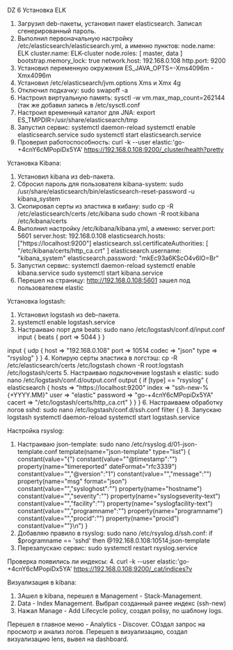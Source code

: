 DZ 6 Установка ELK
1. Загрузил deb-пакеты, установил пакет elasticsearch. Записал сгенерированный пароль.
2. Выполнил первоначальную настройку /etc/elasticsearch/elasticsearch.yml, а именно пунктов:
node.name: ELK
cluster.name: ELK-cluster
node.roles: [ master, data ]
bootstrap.memory_lock: true
network.host: 192.168.0.108
http.port: 9200
3. Установил переменную окружения ES_JAVA_OPTS=-Xms4096m -Xmx4096m
4. Установил /etc/elasticsearch/jvm.options Xms и Xmx 4g
5. Отключил подкачку: sudo swapoff -a
6. Настроил виртуальную память: sysctl -w vm.max_map_count=262144 (так же добавил запись в /etc/sysctl.conf
7. Настроил временный каталог для JNA: export ES_TMPDIR=/usr/share/elasticsearch/tmp
8. Запустил сервис: systemctl daemon-reload
systemctl enable elasticsearch.service
sudo systemctl start elasticsearch.service
9. Проверил работоспособность: curl -k --user elastic:'go-+4cnY6cMPopiDx5YA' https://192.168.0.108:9200/_cluster/health?pretty

Установка Kibana:
1. Установил kibana из deb-пакета.
2. Cбросил пароль для пользователя kibana-system: sudo /usr/share/elasticsearch/bin/elasticsearch-reset-password -u kibana_system
3. Скопировал серты из эластика в кибану: sudo cp -R /etc/elasticsearch/certs /etc/kibana
sudo chown -R root:kibana /etc/kibana/certs
4. Выполнил настройку /etc/kibana/kibana.yml, а именно:
server.port: 5601
server.host: 192.168.0.108
elasticsearch.hosts: ["https://localhost:9200"]
elasticsearch.ssl.certificateAuthorities: [ "/etc/kibana/certs/http_ca.crt" ]
elasticsearch.username: "kibana_system"
elasticsearch.password: "mkEc93a6KScO4v6lO=Br"
5. Запустил сервис: systemctl daemon-reload
systemctl enable kibana.service
sudo systemctl start kibana.service
7. Перешел на страницу: http://192.168.0.108:5601 зашел под пользователем elastic

Установка logstash:
1. Установил logstash из deb-пакета.
2. systemctl enable logstash.service
3. Настраиваю порт для beats: sudo nano /etc/logstash/conf.d/input.conf
input {
  beats {
    port => 5044
  }
}

input {
  udp {
    host => "192.168.0.108"
    port => 10514
    codec => "json"
    type => "rsyslog"
  }
}
4. Копирую серты эластика в логстэш:
cp -R /etc/elasticsearch/certs /etc/logstash
chown -R root:logstash /etc/logstash/certs
5. Настраиваю подключение logstash к elastic: sudo nano /etc/logstash/conf.d/output.conf
output {
  if [type] == "rsyslog" {
        elasticsearch {
            hosts    => "https://localhost:9200"
            index    => "ssh-new-%{+YYYY.MM}"
            user => "elastic"
            password => "go-+4cnY6cMPopiDx5YA"
            cacert => "/etc/logstash/certs/http_ca.crt"
        }
  }
}
6. Настраиваем обработку логов sshd: sudo nano /etc/logstash/conf.d/ssh.conf
filter {
}
8. Запускаю logstash
systemctl daemon-reload
systemctl start logstash.service

Настройка rsyslog:
1. Настраиваю json-template: sudo nano /etc/rsyslog.d/01-json-template.conf
template(name="json-template"
type="list") {
constant(value="{")
constant(value="\"@timestamp\":\"")     property(name="timereported" dateFormat="rfc3339")
constant(value="\",\"@version\":\"1")
constant(value="\",\"message\":\"")     property(name="msg" format="json")
constant(value="\",\"sysloghost\":\"")  property(name="hostname")
constant(value="\",\"severity\":\"")    property(name="syslogseverity-text")
constant(value="\",\"facility\":\"")    property(name="syslogfacility-text")
constant(value="\",\"programname\":\"") property(name="programname")
constant(value="\",\"procid\":\"")      property(name="procid")
constant(value="\"}\n")
}
2. Добавляю правило в rsyslog: sudo nano /etc/rsyslog.d/ssh.conf:
if $programname == 'sshd' then @192.168.0.108:10514;json-template
3. Перезапускаю сервис:
sudo systemctl restart rsyslog.service

Проверка появились ли индексы:
4. curl -k --user elastic:'go-+4cnY6cMPopiDx5YA' https://192.168.0.108:9200/_cat/indices?v

Визуализация в kibana:
1. ЗАшел в kibana, перешел в Management - Stack-Management.
2. Data - Index Management. Выбрал созданный ранее индекс (ssh-new)
3. Нажал Manage - Add Lifecycle policy, создал polisy, по шаблону logs.

Перешел в главное меню - Analytics - Discover. СОздал запрос на просмотр и анализ логов.
Перешел в визуализацию, создал визуализацию lens, вывел на dashboard.
